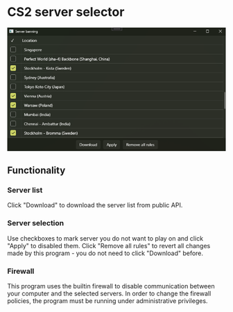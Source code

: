# CS2 server selector

![Program image](/Screenshots/Servers.png)

## Functionality
### Server list
Click "Download" to download the server list from public API.

### Server selection
Use checkboxes to mark server you do not want to play on and click "Apply" to disabled them.
Click "Remove all rules" to revert all changes made by this program - you do not need to click "Download" before.

### Firewall
This program uses the builtin firewall to disable communication between your computer and the selected servers.
In order to change the firewall policies, the program must be running under administrative privileges.
